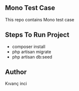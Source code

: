 
## Mono Test Case

This repo contains Mono test case 

## Steps To Run Project
- composer install
- php artisan migrate
- php artisan db:seed

## Author
Kıvanç inci
